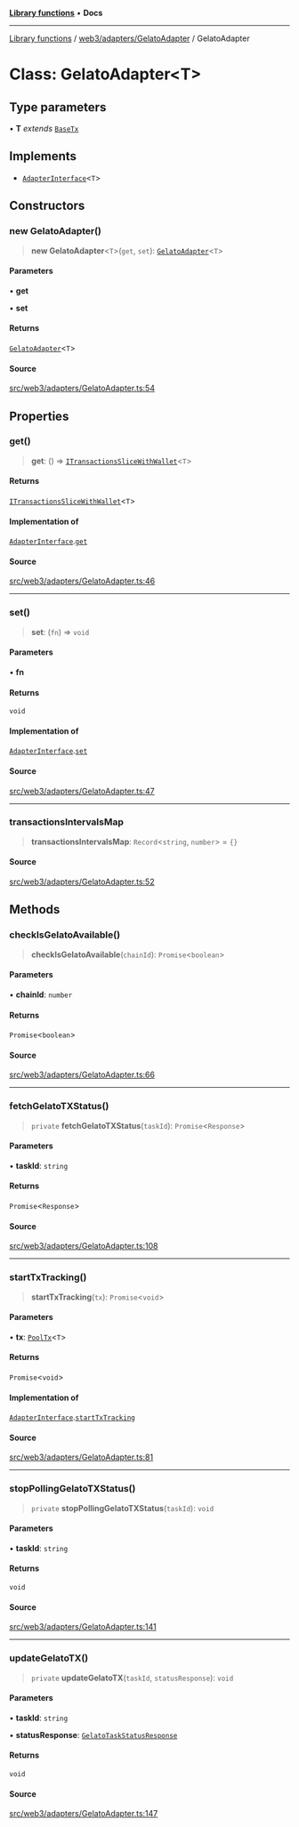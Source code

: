 [**Library functions**](../../../../README.md) • **Docs**

***

[Library functions](../../../../modules.md) / [web3/adapters/GelatoAdapter](../README.md) / GelatoAdapter

# Class: GelatoAdapter\<T\>

## Type parameters

• **T** *extends* [`BaseTx`](../../types/type-aliases/BaseTx.md)

## Implements

- [`AdapterInterface`](../../types/interfaces/AdapterInterface.md)\<`T`\>

## Constructors

### new GelatoAdapter()

> **new GelatoAdapter**\<`T`\>(`get`, `set`): [`GelatoAdapter`](GelatoAdapter.md)\<`T`\>

#### Parameters

• **get**

• **set**

#### Returns

[`GelatoAdapter`](GelatoAdapter.md)\<`T`\>

#### Source

[src/web3/adapters/GelatoAdapter.ts:54](https://github.com/bgd-labs/fe-shared/blob/bcb81f075c57b42adfeb5f3e6c387d13f532f431/src/web3/adapters/GelatoAdapter.ts#L54)

## Properties

### get()

> **get**: () => [`ITransactionsSliceWithWallet`](../../../store/transactionsSlice/type-aliases/ITransactionsSliceWithWallet.md)\<`T`\>

#### Returns

[`ITransactionsSliceWithWallet`](../../../store/transactionsSlice/type-aliases/ITransactionsSliceWithWallet.md)\<`T`\>

#### Implementation of

[`AdapterInterface`](../../types/interfaces/AdapterInterface.md).[`get`](../../types/interfaces/AdapterInterface.md#get)

#### Source

[src/web3/adapters/GelatoAdapter.ts:46](https://github.com/bgd-labs/fe-shared/blob/bcb81f075c57b42adfeb5f3e6c387d13f532f431/src/web3/adapters/GelatoAdapter.ts#L46)

***

### set()

> **set**: (`fn`) => `void`

#### Parameters

• **fn**

#### Returns

`void`

#### Implementation of

[`AdapterInterface`](../../types/interfaces/AdapterInterface.md).[`set`](../../types/interfaces/AdapterInterface.md#set)

#### Source

[src/web3/adapters/GelatoAdapter.ts:47](https://github.com/bgd-labs/fe-shared/blob/bcb81f075c57b42adfeb5f3e6c387d13f532f431/src/web3/adapters/GelatoAdapter.ts#L47)

***

### transactionsIntervalsMap

> **transactionsIntervalsMap**: `Record`\<`string`, `number`\> = `{}`

#### Source

[src/web3/adapters/GelatoAdapter.ts:52](https://github.com/bgd-labs/fe-shared/blob/bcb81f075c57b42adfeb5f3e6c387d13f532f431/src/web3/adapters/GelatoAdapter.ts#L52)

## Methods

### checkIsGelatoAvailable()

> **checkIsGelatoAvailable**(`chainId`): `Promise`\<`boolean`\>

#### Parameters

• **chainId**: `number`

#### Returns

`Promise`\<`boolean`\>

#### Source

[src/web3/adapters/GelatoAdapter.ts:66](https://github.com/bgd-labs/fe-shared/blob/bcb81f075c57b42adfeb5f3e6c387d13f532f431/src/web3/adapters/GelatoAdapter.ts#L66)

***

### fetchGelatoTXStatus()

> `private` **fetchGelatoTXStatus**(`taskId`): `Promise`\<`Response`\>

#### Parameters

• **taskId**: `string`

#### Returns

`Promise`\<`Response`\>

#### Source

[src/web3/adapters/GelatoAdapter.ts:108](https://github.com/bgd-labs/fe-shared/blob/bcb81f075c57b42adfeb5f3e6c387d13f532f431/src/web3/adapters/GelatoAdapter.ts#L108)

***

### startTxTracking()

> **startTxTracking**(`tx`): `Promise`\<`void`\>

#### Parameters

• **tx**: [`PoolTx`](../../../store/transactionsSlice/type-aliases/PoolTx.md)\<`T`\>

#### Returns

`Promise`\<`void`\>

#### Implementation of

[`AdapterInterface`](../../types/interfaces/AdapterInterface.md).[`startTxTracking`](../../types/interfaces/AdapterInterface.md#starttxtracking)

#### Source

[src/web3/adapters/GelatoAdapter.ts:81](https://github.com/bgd-labs/fe-shared/blob/bcb81f075c57b42adfeb5f3e6c387d13f532f431/src/web3/adapters/GelatoAdapter.ts#L81)

***

### stopPollingGelatoTXStatus()

> `private` **stopPollingGelatoTXStatus**(`taskId`): `void`

#### Parameters

• **taskId**: `string`

#### Returns

`void`

#### Source

[src/web3/adapters/GelatoAdapter.ts:141](https://github.com/bgd-labs/fe-shared/blob/bcb81f075c57b42adfeb5f3e6c387d13f532f431/src/web3/adapters/GelatoAdapter.ts#L141)

***

### updateGelatoTX()

> `private` **updateGelatoTX**(`taskId`, `statusResponse`): `void`

#### Parameters

• **taskId**: `string`

• **statusResponse**: [`GelatoTaskStatusResponse`](../type-aliases/GelatoTaskStatusResponse.md)

#### Returns

`void`

#### Source

[src/web3/adapters/GelatoAdapter.ts:147](https://github.com/bgd-labs/fe-shared/blob/bcb81f075c57b42adfeb5f3e6c387d13f532f431/src/web3/adapters/GelatoAdapter.ts#L147)
